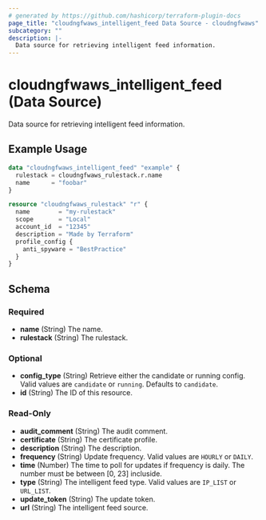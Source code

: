 ```yaml
---
# generated by https://github.com/hashicorp/terraform-plugin-docs
page_title: "cloudngfwaws_intelligent_feed Data Source - cloudngfwaws"
subcategory: ""
description: |-
  Data source for retrieving intelligent feed information.
---
```


# cloudngfwaws_intelligent_feed (Data Source)

Data source for retrieving intelligent feed information.

## Example Usage

```terraform
data "cloudngfwaws_intelligent_feed" "example" {
  rulestack = cloudngfwaws_rulestack.r.name
  name      = "foobar"
}

resource "cloudngfwaws_rulestack" "r" {
  name        = "my-rulestack"
  scope       = "Local"
  account_id  = "12345"
  description = "Made by Terraform"
  profile_config {
    anti_spyware = "BestPractice"
  }
}
```

<!-- schema generated by tfplugindocs -->
## Schema

### Required

- **name** (String) The name.
- **rulestack** (String) The rulestack.

### Optional

- **config_type** (String) Retrieve either the candidate or running config. Valid values are `candidate` or `running`. Defaults to `candidate`.
- **id** (String) The ID of this resource.

### Read-Only

- **audit_comment** (String) The audit comment.
- **certificate** (String) The certificate profile.
- **description** (String) The description.
- **frequency** (String) Update frequency. Valid values are `HOURLY` or `DAILY`.
- **time** (Number) The time to poll for updates if frequency is daily. The number must be between [0, 23] incluside.
- **type** (String) The intelligent feed type. Valid values are `IP_LIST` or `URL_LIST`.
- **update_token** (String) The update token.
- **url** (String) The intelligent feed source.


